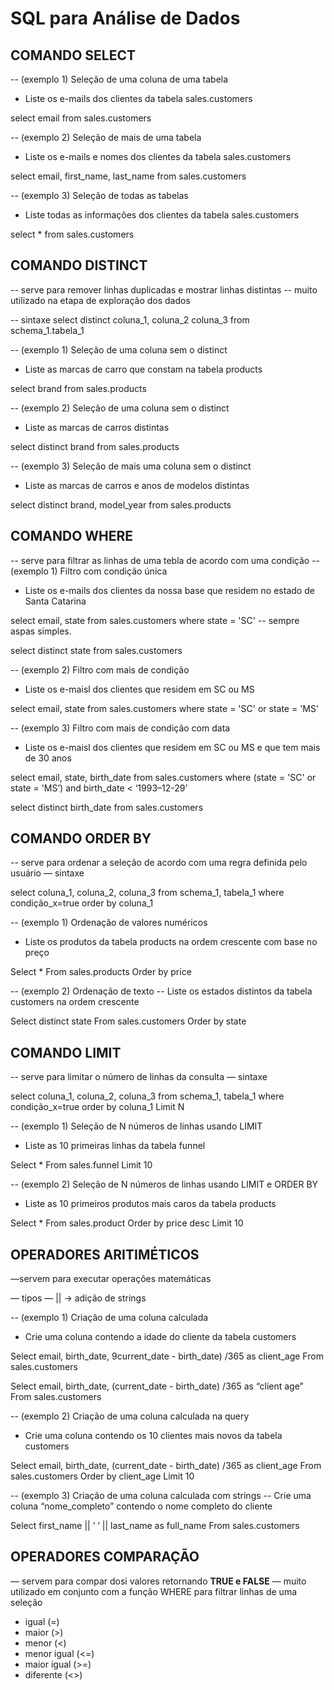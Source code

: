 # SQL para Análise de Dados

## COMANDO SELECT

-- (exemplo 1) Seleção de uma coluna de uma tabela
- Liste os e-mails dos clientes da tabela sales.customers

select email
from sales.customers

-- (exemplo 2) Seleção de mais de uma tabela 
- Liste os e-mails e nomes dos clientes da tabela sales.customers

select email, first_name, last_name
from sales.customers

-- (exemplo 3) Seleção de todas as tabelas
- Liste todas as informações dos clientes da tabela sales.customers

select * 
from sales.customers

## COMANDO DISTINCT

-- serve para remover linhas duplicadas e mostrar linhas distintas
-- muito utilizado na etapa de exploração dos dados

-- sintaxe
select distinct coluna_1, coluna_2 coluna_3
from schema_1.tabela_1

-- (exemplo 1) Seleção de uma coluna sem o distinct
- Liste as marcas de carro que constam na tabela products

select brand 
from sales.products

-- (exemplo 2) Seleção de uma coluna sem o distinct
- Liste as marcas de carros distintas

select distinct brand
from sales.products

-- (exemplo 3) Seleção de mais uma coluna sem o distinct
- Liste as marcas de carros e anos de modelos distintas

select distinct brand, model_year
from sales.products

## COMANDO WHERE 

-- serve para filtrar as linhas de uma tebla de acordo com uma condição
-- (exemplo 1) Filtro com condição única
- Liste os e-mails dos clientes da nossa base que residem no estado de Santa Catarina

select email, state
from sales.customers 
where state = 'SC' -- sempre aspas simples.

select distinct state
from sales.customers

-- (exemplo 2) Filtro com mais de condição
- Liste os e-maisl dos clientes que residem em SC ou MS

select email, state
from sales.customers 
where state = 'SC' or state = 'MS'

-- (exemplo 3) Filtro com mais de condição com data
- Liste os e-maisl dos clientes que residem em SC ou MS e que tem mais de 30 anos

select email, state, birth_date
from sales.customers 
where (state = 'SC' or state = 'MS’) and birth_date < ‘1993–12-29’

select distinct birth_date
from sales.customers

## COMANDO ORDER BY

-- serve para ordenar a seleção de acordo com uma regra definida pelo usuário
— sintaxe 

select coluna_1, coluna_2, coluna_3
from schema_1, tabela_1
where condição_x=true
order by coluna_1

-- (exemplo 1) Ordenação de valores numéricos
- Liste os produtos da tabela products na ordem crescente com base no preço

Select *
From sales.products
Order by price

-- (exemplo 2) Ordenação de texto
-- Liste os estados distintos da tabela customers na ordem crescente

Select distinct state
From sales.customers
Order by state

## COMANDO LIMIT

-- serve para limitar o número de linhas da consulta
— sintaxe 

select coluna_1, coluna_2, coluna_3
from schema_1, tabela_1
where condição_x=true
order by coluna_1
Limit N

-- (exemplo 1) Seleção de N números de linhas usando LIMIT
- Liste as 10 primeiras linhas da tabela funnel

Select * 
From sales.funnel
Limit 10

-- (exemplo 2) Seleção de N números de linhas usando LIMIT e ORDER BY
- Liste as 10 primeiros produtos mais caros da tabela products

Select *
From sales.product
Order by price desc
Limit 10

## OPERADORES ARITIMÉTICOS

—servem para executar operações matemáticas

— tipos
— || -> adição de strings

-- (exemplo 1) Criação de uma coluna calculada
- Crie uma coluna contendo a idade do cliente da tabela customers

Select 
email, 
birth_date,
9current_date - birth_date) /365 as client_age
From sales.customers


Select 
email, 
birth_date,
(current_date - birth_date) /365 as “client age”
From sales.customers

-- (exemplo 2) Criação de uma coluna calculada na query
- Crie uma coluna contendo os 10 clientes mais novos da tabela customers

Select 
email, 
birth_date,
(current_date - birth_date) /365 as client_age
From sales.customers
Order by client_age
Limit 10

-- (exemplo 3) Criação de uma coluna calculada com strings
-- Crie uma coluna “nome_completo” contendo o nome completo do cliente

Select 
first_name || ’ ’ || last_name as full_name
From sales.customers

## OPERADORES COMPARAÇÃO

— servem para compar dosi valores retornando **TRUE e FALSE**
— muito utilizado em conjunto com a função WHERE para filtrar linhas de uma seleção


- igual (=)
- maior (>)
- menor (<) 
- menor igual (<=)
- maior igual (>=)
- diferente (<>)


